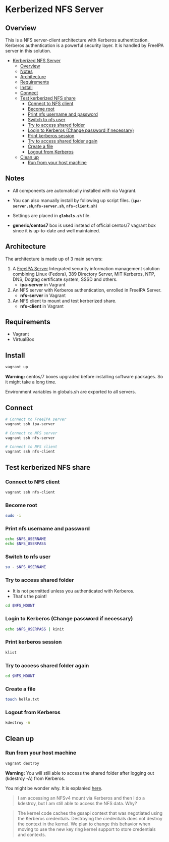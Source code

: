 # Kerberized NFS Server

## Overview

This is a NFS server-client architecture with Kerberos authentication.
Kerberos authentication is a powerful security layer. It is handled by
FreeIPA server in this solution.


- [Kerberized NFS Server](#kerberized-nfs-server)
  - [Overview](#overview)
  - [Notes](#notes)
  - [Architecture](#architecture)
  - [Requirements](#requirements)
  - [Install](#install)
  - [Connect](#connect)
  - [Test kerberized NFS share](#test-kerberized-nfs-share)
    - [Connect to NFS client](#connect-to-nfs-client)
    - [Become root](#become-root)
    - [Print nfs username and password](#print-nfs-username-and-password)
    - [Switch to nfs user](#switch-to-nfs-user)
    - [Try to access shared folder](#try-to-access-shared-folder)
    - [Login to Kerberos (Change password if necessary)](#login-to-kerberos-change-password-if-necessary)
    - [Print kerberos session](#print-kerberos-session)
    - [Try to access shared folder again](#try-to-access-shared-folder-again)
    - [Create a file](#create-a-file)
    - [Logout from Kerberos](#logout-from-kerberos)
  - [Clean up](#clean-up)
    - [Run from your host machine](#run-from-your-host-machine)



## Notes

- All components are automatically installed with via Vagrant.


- You can also manually install by following up script files.
(**`ipa-server.sh`**,**`nfs-server.sh`**, **`nfs-client.sh`**)


- Settings are placed in **`globals.sh`** file.


- **generic/centos7** box is used instead of official centos/7 vagrant box since it is up-to-date and well maintained.

## Architecture

The architecture is made up of 3 main servers:

1.  A [FreeIPA Server](https://www.freeipa.org/page/Main_Page) Integrated security information
    management solution combining Linux (Fedora), 389 Directory Server, MIT Kerberos, NTP, DNS,
    Dogtag certificate system, SSSD and others.
    - **ipa-server** in Vagrant
2.  An NFS server with Kerberos authentication, enrolled in FreeIPA Server.
    - **nfs-server** in Vagrant
3.  An NFS client to mount and test kerberized share.
    - **nfs-client** in Vagrant

## Requirements
- Vagrant
- VirtualBox

## Install

```bash
vagrant up
```

**Warning:** centos/7 boxes upgraded before installing software packages. So it might take a long time.

Environment variables in globals.sh are exported to all servers.

## Connect

```bash
# Connect to FreeIPA server
vagrant ssh ipa-server

# Connect to NFS server
vagrant ssh nfs-server

# Connect to NFS client
vagrant ssh nfs-client
```

## Test kerberized NFS share

### Connect to NFS client
```bash
vagrant ssh nfs-client
```

### Become root
```bash
sudo -i
```

### Print nfs username and password
```bash
echo $NFS_USERNAME
echo $NFS_USERPASS
```

### Switch to nfs user
```bash
su - $NFS_USERNAME
```

### Try to access shared folder
- It is not permitted unless you authenticated with Kerberos.
- That's the point!

```bash
cd $NFS_MOUNT
```

### Login to Kerberos (Change password if necessary)
```bash
echo $NFS_USERPASS | kinit
```

### Print kerberos session
```bash
klist
```

### Try to access shared folder again

```bash
cd $NFS_MOUNT
```

### Create a file
```bash
touch hello.txt
```

### Logout from Kerberos
```bash
kdestroy -A
```

## Clean up

### Run from your host machine

```bash
vagrant destroy
```

**Warning:** You will still able to access the shared folder after logging out (kdestroy -A) from Kerberos.

You might be wonder why. It is explanied [here](http://www.citi.umich.edu/projects/nfsv4/linux/faq/).

> I am accessing an NFSv4 mount via Kerberos and then I do a kdestroy, but I am still able to access the NFS data. Why?


> The kernel code caches the gssapi context that was negotiated using the Kerberos credentials. Destroying the credentials does not destroy the context in the kernel. We plan to change this behavior when moving to use the new key ring kernel support to store credentials and contexts.
